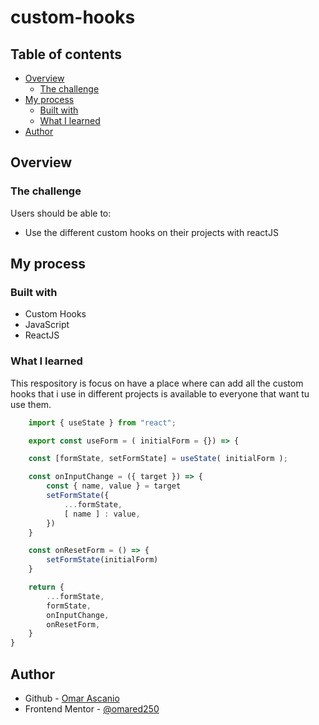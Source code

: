 # custom-hooks

## Table of contents

- [Overview](#overview)
  - [The challenge](#the-challenge)
- [My process](#my-process)
  - [Built with](#built-with)
  - [What I learned](#what-i-learned)
- [Author](#author)

## Overview

### The challenge

Users should be able to:

- Use the different custom hooks on their projects with reactJS

## My process

### Built with

- Custom Hooks
- JavaScript
- ReactJS

### What I learned

This respository is focus on have a place where can add all the custom hooks that i use in different projects is available to everyone that
want tu use them.

```js proud-of-this:
    import { useState } from "react";

    export const useForm = ( initialForm = {}) => {

    const [formState, setFormState] = useState( initialForm );

    const onInputChange = ({ target }) => {
        const { name, value } = target
        setFormState({
            ...formState,
            [ name ] : value,
        })
    }

    const onResetForm = () => {
        setFormState(initialForm)
    } 

    return {
        ...formState,
        formState,
        onInputChange,
        onResetForm,
    }
}
```

## Author

- Github - [Omar Ascanio](https://github.com/Omared250)
- Frontend Mentor - [@omared250](https://www.frontendmentor.io/profile/Omared250)
